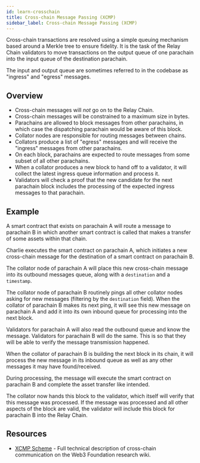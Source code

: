 ```yaml
---
id: learn-crosschain
title: Cross-chain Message Passing (XCMP)
sidebar_label: Cross-chain Message Passing (XCMP)
---
```


Cross-chain transactions are resolved using a simple queuing mechanism based around a Merkle tree to ensure fidelity. It is the task of the Relay Chain validators to move transactions on the output queue of one parachain into the input queue of the destination parachain.

The input and output queue are sometimes referred to in the codebase as "ingress" and "egress" messages.

## Overview

- Cross-chain messages will _not_ go on to the Relay Chain.
- Cross-chain messages will be constrained to a maximum size in bytes.
- Parachains are allowed to block messages from other parachains, in which case the dispatching parachain would be aware of this block.
- Collator nodes are responsible for routing messages between chains.
- Collators produce a list of "egress" messages and will receive the "ingress" messages from other parachains.
- On each block, parachains are expected to route messages from some subset of all other parachains.
- When a collator produces a new block to hand off to a validator, it will collect the latest ingress queue information and process it.
- Validators will check a proof that the new candidate for the next parachain block includes the processing of the expected ingress messages to that parachain.

## Example

A smart contract that exists on parachain A will route a message to parachain B in which another smart contract is called that makes a transfer of some assets within that chain.

Charlie executes the smart contract on parachain A, which initiates a new cross-chain message for the destination of a smart contract on parachain B.

The collator node of parachain A will place this new cross-chain message into its outbound messages queue, along with a `destination` and a `timestamp`.

The collator node of parachain B routinely pings all other collator nodes asking for new messages (filtering by the `destination` field). When the collator of parachain B makes its next ping, it will see this new message on parachain A and add it into its own inbound queue for processing into the next block.

Validators for parachain A will also read the outbound queue and know the message. Validators for parachain B will do the same. This is so that they will be able to verify the message transmission happened.

When the collator of parachain B is building the next block in its chain, it will process the new message in its inbound queue as well as any other messages it may have found/received.

During processing, the message will execute the smart contract on parachain B and complete the asset transfer like intended.

The collator now hands this block to the validator, which itself will verify that this message was processed. If the message was processed and all other aspects of the block are valid, the validator will include this block for parachain B into the Relay Chain.

## Resources

- [XCMP Scheme](https://research.web3.foundation/en/latest/polkadot/XCMP.html) - Full technical description of cross-chain communication on the Web3 Foundation research wiki.
